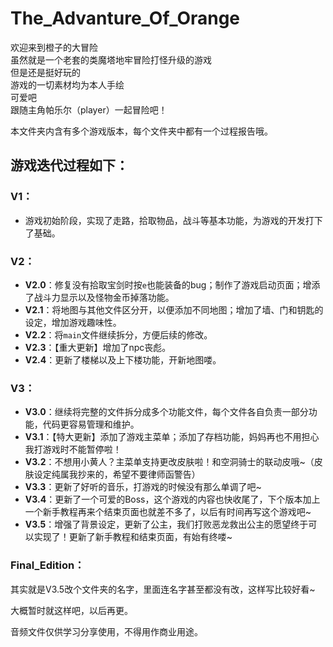# The_Advanture_Of_Orange

欢迎来到橙子的大冒险  
虽然就是一个老套的类魔塔地牢冒险打怪升级的游戏  
但是还是挺好玩的  
游戏的一切素材均为本人手绘  
可爱吧  
跟随主角帕乐尔（player）一起冒险吧！

本文件夹内含有多个游戏版本，每个文件夹中都有一个过程报告哦。

## 游戏迭代过程如下：

### V1：
- 游戏初始阶段，实现了走路，拾取物品，战斗等基本功能，为游戏的开发打下了基础。

### V2：
- **V2.0**：修复没有拾取宝剑时按`e`也能装备的bug；制作了游戏启动页面；增添了战斗力显示以及怪物金币掉落功能。
- **V2.1**：将地图与其他文件区分开，以便添加不同地图；增加了墙、门和钥匙的设定，增加游戏趣味性。
- **V2.2**：将`main`文件继续拆分，方便后续的修改。
- **V2.3**：【重大更新】增加了npc丧彪。
- **V2.4**：更新了楼梯以及上下楼功能，开新地图喽。

### V3：
- **V3.0**：继续将完整的文件拆分成多个功能文件，每个文件各自负责一部分功能，代码更容易管理和维护。
- **V3.1**：【特大更新】添加了游戏主菜单；添加了存档功能，妈妈再也不用担心我打游戏时不能暂停啦！
- **V3.2**：不想用小黄人？主菜单支持更改皮肤啦！和空洞骑士的联动皮哦~（皮肤设定纯属我抄来的，希望不要律师函警告）
- **V3.3**：更新了好听的音乐，打游戏的时候没有那么单调了吧~
- **V3.4**：更新了一个可爱的Boss，这个游戏的内容也快收尾了，下个版本加上一个新手教程再来个结束页面也就差不多了，以后有时间再写这个游戏吧~
- **V3.5**：增强了背景设定，更新了公主，我们打败恶龙救出公主的愿望终于可以实现了！更新了新手教程和结束页面，有始有终喽~

### Final_Edition：
其实就是V3.5改个文件夹的名字，里面连名字甚至都没有改，这样写比较好看~

大概暂时就这样吧，以后再更。

音频文件仅供学习分享使用，不得用作商业用途。
